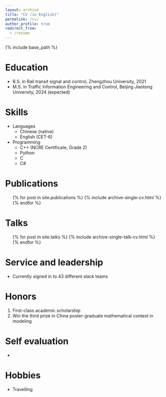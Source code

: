 ```yaml
---
layout: archive
title: "CV (in English)"
permalink: /cv/
author_profile: true
redirect_from:
  - /resume
---
```


{% include base_path %}

Education
======
* B.S. in Rail transit signal and control, Zhengzhou University, 2021
* M.S. in Traffic Information Engineering and Control, Beijing Jiaotong University, 2024 (expected)

Skills
======
* Languages
  * Chinese (native)
  * English (CET-6)
* Programming
  * C++ (NCRE Certificate, Grade 2)
  * Python
  * C
  * C#

Publications
======
  <ul>{% for post in site.publications %}
    {% include archive-single-cv.html %}
  {% endfor %}</ul>
  
Talks
======
  <ul>{% for post in site.talks %}
    {% include archive-single-talk-cv.html %}
  {% endfor %}</ul>
  
  
Service and leadership
======
* Currently signed in to 43 different slack teams

Honors
======
1. First-class academic scholarship
2. Win the third prize in China poster-graduate mathematical contest in modeling

Self evaluation
=====
* 

Hobbies
======
* Travelling
